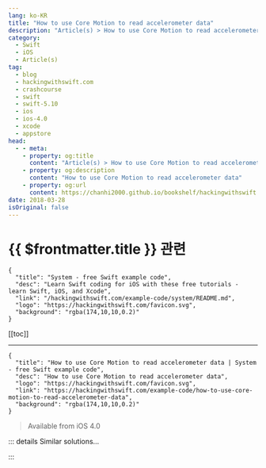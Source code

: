 ```yaml
---
lang: ko-KR
title: "How to use Core Motion to read accelerometer data"
description: "Article(s) > How to use Core Motion to read accelerometer data"
category:
  - Swift
  - iOS
  - Article(s)
tag: 
  - blog
  - hackingwithswift.com
  - crashcourse
  - swift
  - swift-5.10
  - ios
  - ios-4.0
  - xcode
  - appstore
head:
  - - meta:
    - property: og:title
      content: "Article(s) > How to use Core Motion to read accelerometer data"
    - property: og:description
      content: "How to use Core Motion to read accelerometer data"
    - property: og:url
      content: https://chanhi2000.github.io/bookshelf/hackingwithswift.com/example-code/how-to-use-core-motion-to-read-accelerometer-data.html
date: 2018-03-28
isOriginal: false
---
```


# {{ $frontmatter.title }} 관련

```component VPCard
{
  "title": "System - free Swift example code",
  "desc": "Learn Swift coding for iOS with these free tutorials - learn Swift, iOS, and Xcode",
  "link": "/hackingwithswift.com/example-code/system/README.md",
  "logo": "https://hackingwithswift.com/favicon.svg",
  "background": "rgba(174,10,10,0.2)"
}
```

[[toc]]

---

```component VPCard
{
  "title": "How to use Core Motion to read accelerometer data | System - free Swift example code",
  "desc": "How to use Core Motion to read accelerometer data",
  "logo": "https://hackingwithswift.com/favicon.svg",
  "link": "https://hackingwithswift.com/example-code/how-to-use-core-motion-to-read-accelerometer-data",
  "background": "rgba(174,10,10,0.2)"
}
```

> Available from iOS 4.0

<!-- TODO: 작성 -->

<!-- 
Core Motion makes it ridiculously easy to read the accelerometer from iPhones and iPads, and it even takes care of managing how the accelerometer and gyroscope work together to report orientation. To get started import the Core Motion framework like this:

```swift
import CoreMotion
```

Now create a property that can store a `CMMotionManager`, like this:

```swift
var motionManager: CMMotionManager!
```

When you're ready to start reading accelerometer data (this will be inside `viewDidLoad()` for most people), go ahead and create your motion manager then call its `startAccelerometerUpdates()` method:

```swift
motionManager = CMMotionManager()
motionManager.startAccelerometerUpdates()
```

Finally, read the accelerometer data as often as you want. It's optional, though, so make sure you unwrap it carefully.

For example, if you want to change the gravity of a SpriteKit physics world so that tipping your device makes things roll around, you'd look for something like this in your `update()` method:

```swift
if let accelerometerData = motionManager.accelerometerData {
    physicsWorld.gravity = CGVector(dx: accelerometerData.acceleration.y * -50, dy: accelerometerData.acceleration.x * 50)
}
```

-->

::: details Similar solutions…

<!--
/quick-start/swiftui/how-to-detect-the-reduce-motion-accessibility-setting">How to detect the Reduce Motion accessibility setting 
/example-code/uikit/how-to-check-whether-users-have-enabled-the-reduced-motion-setting">How to check whether users have enabled the reduced motion setting 
/quick-start/swiftui/all-swiftui-property-wrappers-explained-and-compared">All SwiftUI property wrappers explained and compared 
/quick-start/swiftui/whats-the-difference-between-observedobject-state-and-environmentobject">What’s the difference between @ObservedObject, @State, and @EnvironmentObject? 
/quick-start/swiftui/how-to-configure-core-data-to-work-with-swiftui">How to configure Core Data to work with SwiftUI</a>
-->

:::

